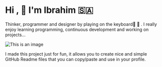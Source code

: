 # Hi ,  :hugs: I'm Ibrahim :saudi_arabia: 
Thinker, programmer and designer by playing on the keyboard:musical_score:    :musical_keyboard: . 
I really enjoy learning programming, continuous development and working on projects...


![This is an image](https://images.pexels.com/photos/4792728/pexels-photo-4792728.jpeg?auto=compress&cs=tinysrgb&dpr=2&w=500/)

I made this project just for fun, it allows you to create nice and simple GitHub Readme files that you can copy/paste and use in your profile.




















